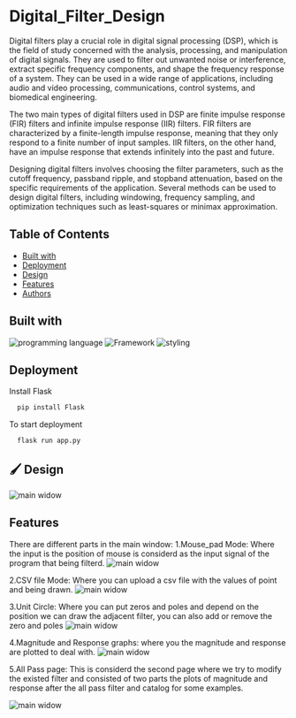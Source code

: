# Digital_Filter_Design

Digital filters play a crucial role in digital signal processing (DSP), which is the field of study concerned with the analysis, processing, and manipulation of digital signals. They are used to filter out unwanted noise or interference, extract specific frequency components, and shape the frequency response of a system. They can be used in a wide range of applications, including audio and video processing, communications, control systems, and biomedical engineering.

The two main types of digital filters used in DSP are finite impulse response (FIR) filters and infinite impulse response (IIR) filters. FIR filters are characterized by a finite-length impulse response, meaning that they only respond to a finite number of input samples. IIR filters, on the other hand, have an impulse response that extends infinitely into the past and future.

Designing digital filters involves choosing the filter parameters, such as the cutoff frequency, passband ripple, and stopband attenuation, based on the specific requirements of the application. Several methods can be used to design digital filters, including windowing, frequency sampling, and optimization techniques such as least-squares or minimax approximation.

## Table of Contents

- [Built with](#Built-with)
- [Deployment](#Deployment)
- [Design](#Design)
- [Features](#Features)
- [Authors](#Authors)


## Built with

![programming language](https://img.shields.io/badge/programmig%20language-Python&&JavaScript-red)
![Framework](https://img.shields.io/badge/Framework-Flask-blue)
![styling](https://img.shields.io/badge/Styling-CSS-ff69b4)


## Deployment

 Install Flask

```bash
  pip install Flask
```
To start deployment 
```bash
  flask run app.py
```

## 🖌️ Design

![main widow](./images/main_window.jpeg)

## Features
There are different parts in the main window: 
1.Mouse_pad Mode: Where the input is the position of mouse is considerd as the input signal of the program that being filterd.
![main widow](./images/upload.jpeg)

2.CSV file Mode: Where you can upload a csv file with the values of point and being drawn.
![main widow](./images/csvupload.jpeg)

3.Unit Circle: Where you can put zeros and poles and depend on the position we can draw the adjacent filter, you can also add or remove the zero and poles
![main widow](./images/unitcircle.jpeg)

4.Magnitude and Response graphs: where you the magnitude and response are plotted to deal with.
![main widow](./images/middle1.jpeg)

5.All Pass page: This is considerd the second page where we try to modify the existed filter and consisted of two parts the plots of magnitude and response after the all pass filter and catalog for some examples.

![main widow](./images/secondpage.jpeg)
